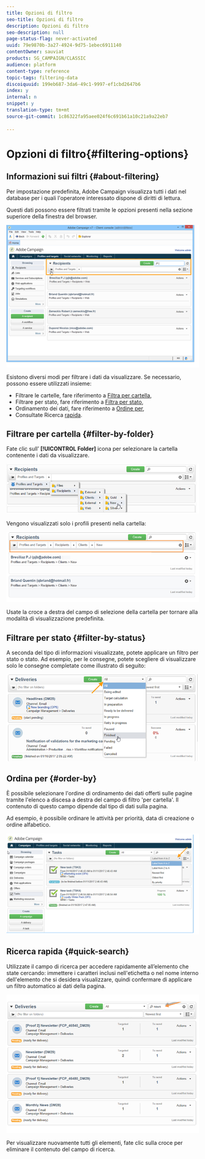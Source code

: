 ```yaml
---
title: Opzioni di filtro
seo-title: Opzioni di filtro
description: Opzioni di filtro
seo-description: null
page-status-flag: never-activated
uuid: 79e9870b-3a27-4924-9d75-1ebec6911140
contentOwner: sauviat
products: SG_CAMPAIGN/CLASSIC
audience: platform
content-type: reference
topic-tags: filtering-data
discoiquuid: 199eb687-3da6-49c1-9997-ef1cbd2647b6
index: y
internal: n
snippet: y
translation-type: tm+mt
source-git-commit: 1c86322fa95aee024f6c691b61a10c21a9a22eb7

---
```



# Opzioni di filtro{#filtering-options}

## Informazioni sui filtri {#about-filtering}

Per impostazione predefinita, Adobe Campaign visualizza tutti i dati nel database per i quali l&#39;operatore interessato dispone di diritti di lettura.

Questi dati possono essere filtrati tramite le opzioni presenti nella sezione superiore della finestra del browser.

![](assets/filter_web_zone.png)

Esistono diversi modi per filtrare i dati da visualizzare. Se necessario, possono essere utilizzati insieme:

* Filtrare le cartelle, fare riferimento a [Filtra per cartella](#filter-by-folder),
* Filtrare per stato, fare riferimento a [Filtra per stato](#filter-by-status),
* Ordinamento dei dati, fare riferimento a [Ordine per](#order-by),
* Consultate Ricerca [rapida](#quick-search).

## Filtrare per cartella {#filter-by-folder}

Fate clic sull’ **[!UICONTROL Folder]** icona per selezionare la cartella contenente i dati da visualizzare.

![](assets/filter_web_select_folder.png)

Vengono visualizzati solo i profili presenti nella cartella:

![](assets/filter_web_folder_display.png)

Usate la croce a destra del campo di selezione della cartella per tornare alla modalità di visualizzazione predefinita.

## Filtrare per stato {#filter-by-status}

A seconda del tipo di informazioni visualizzate, potete applicare un filtro per stato o stato. Ad esempio, per le consegne, potete scegliere di visualizzare solo le consegne completate come illustrato di seguito:

![](assets/d_ncs_user_interface_filter_delivery.png)

## Ordina per {#order-by}

È possibile selezionare l&#39;ordine di ordinamento dei dati offerti sulle pagine tramite l&#39;elenco a discesa a destra del campo di filtro &#39;per cartella&#39;. Il contenuto di questo campo dipende dal tipo di dati sulla pagina.

Ad esempio, è possibile ordinare le attività per priorità, data di creazione o ordine alfabetico.

![](assets/order_data_sample.png)

## Ricerca rapida {#quick-search}

Utilizzate il campo di ricerca per accedere rapidamente all’elemento che state cercando: immettere i caratteri inclusi nell&#39;etichetta o nel nome interno dell&#39;elemento che si desidera visualizzare, quindi confermare di applicare un filtro automatico ai dati della pagina.

![](assets/d_ncs_user_interface_filter_search.png)

Per visualizzare nuovamente tutti gli elementi, fate clic sulla croce per eliminare il contenuto del campo di ricerca.
